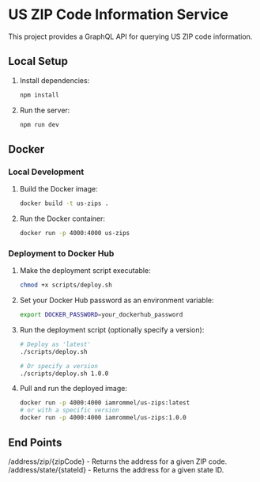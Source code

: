 # US ZIP Code Information Service

This project provides a GraphQL API for querying US ZIP code information.

## Local Setup

1.  Install dependencies:
    ```bash
    npm install
    ```

2.  Run the server:
    ```bash
    npm run dev
    ```

## Docker

### Local Development

1.  Build the Docker image:
    ```bash
    docker build -t us-zips .
    ```

2.  Run the Docker container:
    ```bash
    docker run -p 4000:4000 us-zips
    ```

### Deployment to Docker Hub

1.  Make the deployment script executable:
    ```bash
    chmod +x scripts/deploy.sh
    ```

2.  Set your Docker Hub password as an environment variable:
    ```bash
    export DOCKER_PASSWORD=your_dockerhub_password
    ```

3.  Run the deployment script (optionally specify a version):
    ```bash
    # Deploy as 'latest'
    ./scripts/deploy.sh
    
    # Or specify a version
    ./scripts/deploy.sh 1.0.0
    ```

4.  Pull and run the deployed image:
    ```bash
    docker run -p 4000:4000 iamrommel/us-zips:latest
    # or with a specific version
    docker run -p 4000:4000 iamrommel/us-zips:1.0.0
    ```

## End Points
/address/zip/{zipCode} - Returns the address for a given ZIP code.
/address/state/{stateId} - Returns the address for a given state ID. 

 
